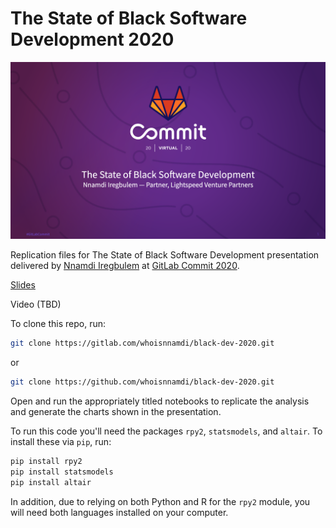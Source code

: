 # The State of Black Software Development 2020
![](images/intro.png)

Replication files for The State of Black Software Development presentation delivered by [Nnamdi Iregbulem](https://www.linkedin.com/in/nnamdiiregbulem/) at [GitLab Commit 2020](https://about.gitlab.com/events/commit/).

[Slides](https://docs.google.com/presentation/d/1U3G5-nZZoySkIashsrQbd4BAEqJGwDq-cF_xnPRZiNQ/edit?usp=sharing)

Video (TBD)

To clone this repo, run:
```bash
git clone https://gitlab.com/whoisnnamdi/black-dev-2020.git
```

or

```bash
git clone https://github.com/whoisnnamdi/black-dev-2020.git
```

Open and run the appropriately titled notebooks to replicate the analysis and generate the charts shown in the presentation.


To run this code you'll need the packages `rpy2`, `statsmodels`, and `altair`. To install these via `pip`, run:

```bash
pip install rpy2
pip install statsmodels
pip install altair
```

In addition, due to relying on both Python and R for the `rpy2` module, you will need both languages installed on your computer.